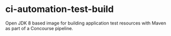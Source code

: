 # ci-automation-test-build

Open JDK 8 based image for building application test resources with Maven as part of a Concourse pipeline.
